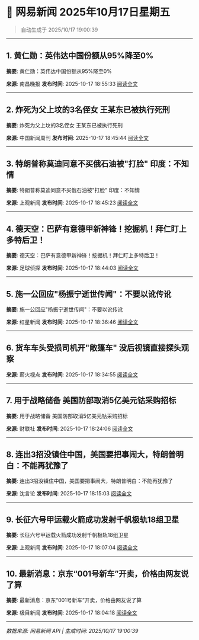 # 📰 网易新闻 2025年10月17日星期五

> 自动生成于 2025/10/17 19:00:39

---

## 1. 黄仁勋：英伟达中国份额从95%降至0%

**摘要**: 黄仁勋：英伟达中国份额从95%降至0%

**来源**: 南昌晚报
**发布时间**: 2025-10-17 18:55:33
[阅读全文](https://m.163.com/news/article/KC3EFPKG0001899O.html)

---

## 2. 炸死为父上坟的3名侄女 王某东已被执行死刑

**摘要**: 炸死为父上坟的3名侄女 王某东已被执行死刑

**来源**: 中国新闻周刊
**发布时间**: 2025-10-17 18:45:44
[阅读全文](https://m.163.com/news/article/KC3GCC830514BE2Q.html)

---

## 3. 特朗普称莫迪同意不买俄石油被"打脸" 印度：不知情

**摘要**: 特朗普称莫迪同意不买俄石油被"打脸" 印度：不知情

**来源**: 上观新闻
**发布时间**: 2025-10-17 18:45:23
[阅读全文](https://m.163.com/news/article/KC3GOAV0055040N3.html)

---

## 4. 德天空：巴萨有意德甲新神锋！挖掘机！拜仁盯上多特后卫！

**摘要**: 德天空：巴萨有意德甲新神锋！挖掘机！拜仁盯上多特后卫！

**来源**: 足球侦探
**发布时间**: 2025-10-17 18:44:03
[阅读全文](https://m.163.com/news/article/KC3GFVUO0529KVQI.html)

---

## 5. 施一公回应"杨振宁逝世传闻"：不要以讹传讹

**摘要**: 施一公回应"杨振宁逝世传闻"：不要以讹传讹

**来源**: 红星新闻
**发布时间**: 2025-10-17 18:36:46
[阅读全文](https://m.163.com/news/article/KC3G91KE0001899O.html)

---

## 6. 货车车头受损司机开"敞篷车" 没后视镜直接探头观察

**来源**: 薪火视点
**发布时间**: 2025-10-17 18:34:55
[阅读全文](https://m.163.com/news/video/VFB5J8KUF.html)

---

## 7. 用于战略储备 美国防部取消5亿美元钴采购招标

**摘要**: 用于战略储备 美国防部取消5亿美元钴采购招标

**来源**: 财联社
**发布时间**: 2025-10-17 18:24:06
[阅读全文](https://m.163.com/news/article/KC2NQ1Q105198CJN.html)

---

## 8. 连出3招没镇住中国，美国要把事闹大，特朗普明白：不能再犹豫了

**摘要**: 连出3招没镇住中国，美国要把事闹大，特朗普明白：不能再犹豫了

**来源**: 沈言论
**发布时间**: 2025-10-17 18:15:03
[阅读全文](https://m.163.com/news/article/KBRGQDJ005373T0S.html)

---

## 9. 长征六号甲运载火箭成功发射千帆极轨18组卫星

**摘要**: 长征六号甲运载火箭成功发射千帆极轨18组卫星

**来源**: 上观新闻
**发布时间**: 2025-10-17 18:07:04
[阅读全文](https://m.163.com/news/article/KC3EILIJ055040N3.html)

---

## 10. 最新消息：京东“001号新车”开卖，价格由网友说了算

**摘要**: 最新消息：京东“001号新车”开卖，价格由网友说了算

**来源**: 极目新闻
**发布时间**: 2025-10-17 18:04:18
[阅读全文](https://m.163.com/news/article/KC3EDJ57053469LG.html)

---

*数据来源: 网易新闻 API | 生成时间: 2025/10/17 19:00:39*